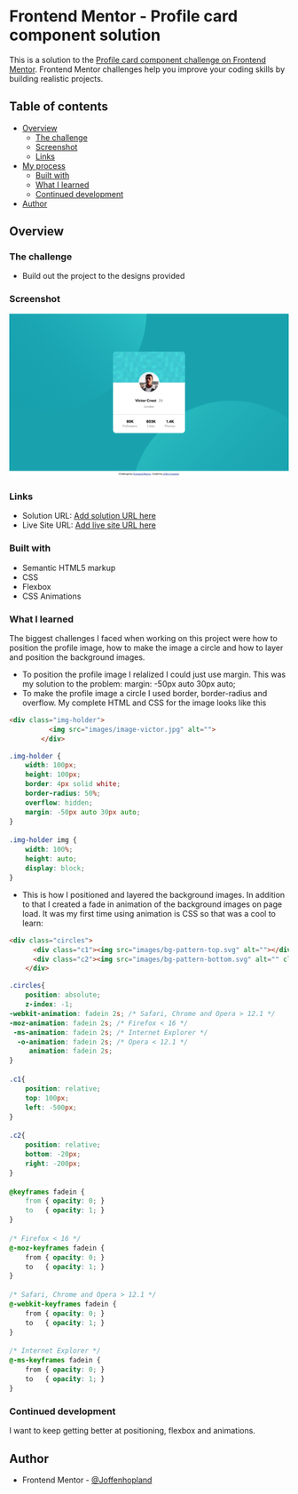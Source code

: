 # Frontend Mentor - Profile card component solution

This is a solution to the [Profile card component challenge on Frontend Mentor](https://www.frontendmentor.io/challenges/profile-card-component-cfArpWshJ). Frontend Mentor challenges help you improve your coding skills by building realistic projects. 

## Table of contents

- [Overview](#overview)
  - [The challenge](#the-challenge)
  - [Screenshot](#screenshot)
  - [Links](#links)
- [My process](#my-process)
  - [Built with](#built-with)
  - [What I learned](#what-i-learned)
  - [Continued development](#continued-development)
- [Author](#author)

## Overview

### The challenge

- Build out the project to the designs provided

### Screenshot

![](screenshot.png)

### Links

- Solution URL: [Add solution URL here](https://your-solution-url.com)
- Live Site URL: [Add live site URL here](https://your-live-site-url.com)

### Built with

- Semantic HTML5 markup
- CSS
- Flexbox
- CSS Animations

### What I learned

The biggest challenges I faced when working on this project were how to position the profile image, how to make the image a circle and how to layer and position the background images.
- To position the profile image I relalized I could just use margin. This was my solution to the problem: margin: -50px auto 30px auto;
- To make the profile image a circle I used border, border-radius and overflow. My complete HTML and CSS for the image looks like this

```html
<div class="img-holder">
          <img src="images/image-victor.jpg" alt="">
        </div>
```
```css
.img-holder {
    width: 100px;
    height: 100px;
    border: 4px solid white;
    border-radius: 50%;
    overflow: hidden;
    margin: -50px auto 30px auto;
}

.img-holder img {
    width: 100%;
    height: auto;
    display: block;
}
```
- This is how I positioned and layered the background images. In addition to that I created a fade in animation of the background images on page load. It was my first time using animation is CSS so that was a cool to learn:
```html
<div class="circles">
      <div class="c1"><img src="images/bg-pattern-top.svg" alt=""></div>
      <div class="c2"><img src="images/bg-pattern-bottom.svg" alt="" class="c2"></div>
    </div>
```
```css
.circles{
    position: absolute;
    z-index: -1;
-webkit-animation: fadein 2s; /* Safari, Chrome and Opera > 12.1 */
-moz-animation: fadein 2s; /* Firefox < 16 */
 -ms-animation: fadein 2s; /* Internet Explorer */
  -o-animation: fadein 2s; /* Opera < 12.1 */
     animation: fadein 2s;
}

.c1{
    position: relative;
    top: 100px;
    left: -500px;
}

.c2{
    position: relative;
    bottom: -20px;
    right: -200px;
}

@keyframes fadein {
    from { opacity: 0; }
    to   { opacity: 1; }
}

/* Firefox < 16 */
@-moz-keyframes fadein {
    from { opacity: 0; }
    to   { opacity: 1; }
}

/* Safari, Chrome and Opera > 12.1 */
@-webkit-keyframes fadein {
    from { opacity: 0; }
    to   { opacity: 1; }
}

/* Internet Explorer */
@-ms-keyframes fadein {
    from { opacity: 0; }
    to   { opacity: 1; }
}
```
### Continued development

I want to keep getting better at positioning, flexbox and animations.

## Author

- Frontend Mentor - [@Joffenhopland](https://www.frontendmentor.io/profile/Joffenhopland)

